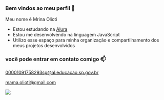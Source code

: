 ### Bem vindos ao meu perfil 💙

Meu nome é Mrina Olioti

- Estou estudando na [Alura](https://www.alura.com.br)
- Estou me desenvolvendo na linguagem JavaScript
- Utilizo esse espaço para minha organização e compartilhamento dos meus projetos desenvolvidos

 ### você pode entrar em contato comigo 📫

 00001091758293sp@al.educacao.sp.gov.br

 mama.olioti@gmail.com

![](https://media1.tenor.com/m/CzaHhPyIR8gAAAAC/rosy00.gif)
